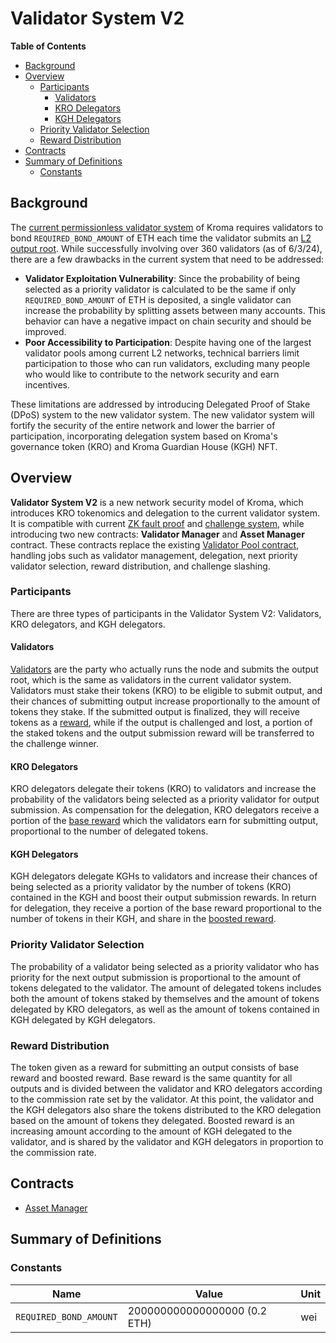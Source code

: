 # Validator System V2

<!-- All glossary references in this file. -->

[g-l2-output]: ../glossary.md#l2-output-root
[g-zk-fault-proof]: ../glossary.md#zk-fault-proof
[g-validator-pool-contract]: ../glossary.md#validator-pool-contract
[g-validator]: ../glossary.md#validator
[g-validator-reward]: ../glossary.md#validator-reward
[g-base-reward]: ../glossary.md#base-reward
[g-boosted-reward]: ../glossary.md#boosted-reward

<!-- START doctoc generated TOC please keep comment here to allow auto update -->
<!-- DON'T EDIT THIS SECTION, INSTEAD RE-RUN doctoc TO UPDATE -->
**Table of Contents**

- [Background](#background)
- [Overview](#overview)
  - [Participants](#participants)
    - [Validators](#validators)
    - [KRO Delegators](#kro-delegators)
    - [KGH Delegators](#kgh-delegators)
  - [Priority Validator Selection](#priority-validator-selection)
  - [Reward Distribution](#reward-distribution)
- [Contracts](#contracts)
- [Summary of Definitions](#summary-of-definitions)
  - [Constants](#constants)

<!-- END doctoc generated TOC please keep comment here to allow auto update -->

## Background

The [current permissionless validator system](../protocol/validator.md) of Kroma requires validators to bond
`REQUIRED_BOND_AMOUNT` of ETH each time the validator submits an [L2 output root][g-l2-output]. While successfully
involving over 360 validators (as of 6/3/24), there are a few drawbacks in the current system that need to be addressed:

- **Validator Exploitation Vulnerability**: Since the probability of being selected as a priority validator is
  calculated to be the same if only `REQUIRED_BOND_AMOUNT` of ETH is deposited, a single validator can increase the
  probability by splitting assets between many accounts. This behavior can have a negative impact on chain security and
  should be improved.
- **Poor Accessibility to Participation**: Despite having one of the largest validator pools among current L2 networks,
  technical barriers limit participation to those who can run validators, excluding many people who would like to
  contribute to the network security and earn incentives.

These limitations are addressed by introducing Delegated Proof of Stake (DPoS) system to the new validator system. The
new validator system will fortify the security of the entire network and lower the barrier of participation,
incorporating delegation system based on Kroma's governance token (KRO) and Kroma Guardian House (KGH) NFT.

## Overview

**Validator System V2** is a new network security model of Kroma, which introduces KRO tokenomics and delegation to the
current validator system. It is compatible with current [ZK fault proof][g-zk-fault-proof] and
[challenge system](../fault-proof/challenge.md), while introducing two new contracts: **Validator Manager** and
**Asset Manager** contract. These contracts replace the existing [Validator Pool contract][g-validator-pool-contract],
handling jobs such as validator management, delegation, next priority validator selection, reward distribution, and
challenge slashing.

### Participants

There are three types of participants in the Validator System V2: Validators, KRO delegators, and KGH delegators.

#### Validators

[Validators][g-validator] are the party who actually runs the node and submits the output root, which is the same as
validators in the current validator system. Validators must stake their tokens (KRO) to be eligible to submit output,
and their chances of submitting output increase proportionally to the amount of tokens they stake. If the submitted
output is finalized, they will receive tokens as a [reward][g-validator-reward], while if the output is challenged and
lost, a portion of the staked tokens and the output submission reward will be transferred to the challenge winner.

#### KRO Delegators

KRO delegators delegate their tokens (KRO) to validators and increase the probability of the validators being
selected as a priority validator for output submission. As compensation for the delegation, KRO delegators receive a
portion of the [base reward][g-base-reward] which the validators earn for submitting output, proportional to the number
of delegated tokens.

#### KGH Delegators

KGH delegators delegate KGHs to validators and increase their chances of being selected as a priority validator by the
number of tokens (KRO) contained in the KGH and boost their output submission rewards. In return for delegation, they
receive a portion of the base reward proportional to the number of tokens in their KGH, and share in the
[boosted reward][g-boosted-reward].

### Priority Validator Selection

The probability of a validator being selected as a priority validator who has priority for the next output submission is
proportional to the amount of tokens delegated to the validator. The amount of delegated tokens includes both the amount
of tokens staked by themselves and the amount of tokens delegated by KRO delegators, as well as the amount of tokens
contained in KGH delegated by KGH delegators.

### Reward Distribution

The token given as a reward for submitting an output consists of base reward and boosted reward. Base reward is the same
quantity for all outputs and is divided between the validator and KRO delegators according to the commission rate set by
the validator. At this point, the validator and the KGH delegators also share the tokens distributed to the KRO
delegation based on the amount of tokens they delegated. Boosted reward is an increasing amount according to the amount
of KGH delegated to the validator, and is shared by the validator and KGH delegators in proportion to the commission
rate.

## Contracts

- [Asset Manager](./asset-manager.md)

## Summary of Definitions

### Constants

| Name                   | Value                        | Unit |
|------------------------|------------------------------|------|
| `REQUIRED_BOND_AMOUNT` | 200000000000000000 (0.2 ETH) | wei  |
